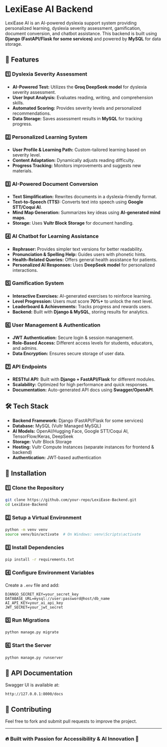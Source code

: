 # LexiEase AI Backend

LexiEase AI is an AI-powered dyslexia support system providing personalized learning, dyslexia severity assessment, gamification, document conversion, and chatbot assistance. This backend is built using **Django (FastAPI/Flask for some services)** and powered by **MySQL** for data storage.

## 🚀 Features

### 1️⃣ Dyslexia Severity Assessment
- **AI-Powered Test:** Utilizes the **Groq DeepSeek model** for dyslexia severity assessment.
- **User Input Analysis:** Evaluates reading, writing, and comprehension skills.
- **Automated Scoring:** Provides severity levels and personalized recommendations.
- **Data Storage:** Saves assessment results in **MySQL** for tracking progress.

### 2️⃣ Personalized Learning System
- **User Profile & Learning Path:** Custom-tailored learning based on severity level.
- **Content Adaptation:** Dynamically adjusts reading difficulty.
- **Progress Tracking:** Monitors improvements and suggests new materials.

### 3️⃣ AI-Powered Document Conversion
- **Text Simplification:** Rewrites documents in a dyslexia-friendly format.
- **Text-to-Speech (TTS):** Converts text into speech using **Google STT/Coqui AI**.
- **Mind Map Generation:** Summarizes key ideas using **AI-generated mind maps**.
- **Storage:** Uses **Vultr Block Storage** for document handling.

### 4️⃣ AI Chatbot for Learning Assistance
- **Rephraser:** Provides simpler text versions for better readability.
- **Pronunciation & Spelling Help:** Guides users with phonetic hints.
- **Health-Related Queries:** Offers general health assistance for patients.
- **Personalized AI Responses:** Uses **DeepSeek model** for personalized interactions.

### 5️⃣ Gamification System
- **Interactive Exercises:** AI-generated exercises to reinforce learning.
- **Level Progression:** Users must score **70%+** to unlock the next level.
- **Leaderboard & Achievements:** Tracks progress and rewards users.
- **Backend:** Built with **Django & MySQL**, storing results for analytics.

### 6️⃣ User Management & Authentication
- **JWT Authentication:** Secure login & session management.
- **Role-Based Access:** Different access levels for students, educators, and admins.
- **Data Encryption:** Ensures secure storage of user data.

### 7️⃣ API Endpoints
- **RESTful API:** Built with **Django + FastAPI/Flask** for different modules.
- **Scalability:** Optimized for high performance and quick responses.
- **Documentation:** Auto-generated API docs using **Swagger/OpenAPI**.

## 🛠️ Tech Stack
- **Backend Framework:** Django (FastAPI/Flask for some services)
- **Database:** MySQL (Vultr Managed MySQL)
- **AI Models:** OpenAI/Hugging Face, Google STT/Coqui AI, TensorFlow/Keras, DeepSeek
- **Storage:** Vultr Block Storage
- **Hosting:** Vultr Compute Instances (separate instances for frontend & backend)
- **Authentication:** JWT-based authentication

## 📌 Installation

### 1️⃣ Clone the Repository
```bash
git clone https://github.com/your-repo/LexiEase-Backend.git
cd LexiEase-Backend
```

### 2️⃣ Setup a Virtual Environment
```bash
python -m venv venv
source venv/bin/activate  # On Windows: venv\Scripts\activate
```

### 3️⃣ Install Dependencies
```bash
pip install -r requirements.txt
```

### 4️⃣ Configure Environment Variables
Create a `.env` file and add:
```env
DJANGO_SECRET_KEY=your_secret_key
DATABASE_URL=mysql://user:password@host/db_name
AI_API_KEY=your_ai_api_key
JWT_SECRET=your_jwt_secret
```

### 5️⃣ Run Migrations
```bash
python manage.py migrate
```

### 6️⃣ Start the Server
```bash
python manage.py runserver
```

## 📖 API Documentation
Swagger UI is available at:
```
http://127.0.0.1:8000/docs
```

## 🤝 Contributing
Feel free to fork and submit pull requests to improve the project.


---

### 🔥 Built with Passion for Accessibility & AI Innovation 🚀
